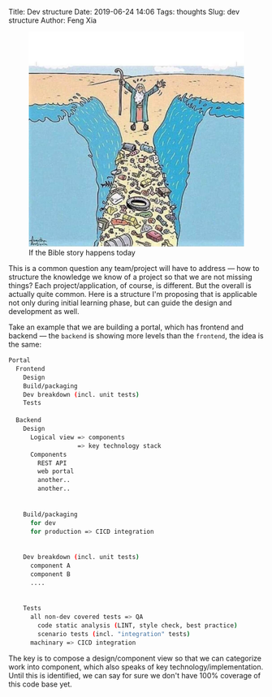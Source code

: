 Title: Dev structure
Date: 2019-06-24 14:06
Tags: thoughts
Slug: dev structure
Author: Feng Xia

<figure class="col l5 m5 s12">
  <img src="images/moses.jpg"/>
  <figcaption>If the Bible story happens today</figcaption>
</figure>


This is a common question any team/project will have to address
&mdash; how to structure the knowledge we know of a project so that we
are not missing things? Each project/application, of course, is
different. But the overall is actually quite common. Here is a
structure I'm proposing that is applicable not only during initial
learning phase, but can guide the design and development as well.

Take an example that we are building a portal, which has frontend and
backend &mdash; the `backend` is showing more levels than the
`frontend`, the idea is the same:

```bash
Portal
  Frontend
    Design
    Build/packaging
    Dev breakdown (incl. unit tests)
    Tests

  Backend
    Design
      Logical view => components
                   => key technology stack
      Components
        REST API
        web portal
        another..
        another..


    Build/packaging
      for dev
      for production => CICD integration   


    Dev breakdown (incl. unit tests)
      component A
      component B
      ....


    Tests
      all non-dev covered tests => QA
        code static analysis (LINT, style check, best practice)
        scenario tests (incl. "integration" tests)
      machinary => CICD integration
```

The key is to compose a design/component view so that we can
categorize work into component, which also speaks of key
technology/implementation. Until this is identified, we can say for
sure we don't have 100% coverage of this code base yet.
